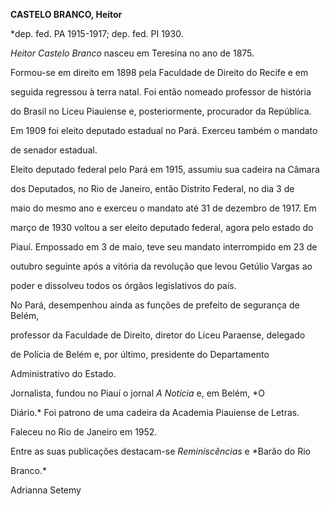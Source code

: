 **CASTELO BRANCO, Heitor**



\*dep. fed. PA 1915-1917; dep. fed. PI 1930.



*Heitor Castelo Branco* nasceu em Teresina no ano de 1875.



Formou-se em direito em 1898 pela Faculdade de Direito do Recife e em

seguida regressou à terra natal. Foi então nomeado professor de história

do Brasil no Liceu Piauiense e, posteriormente, procurador da República.

Em 1909 foi eleito deputado estadual no Pará. Exerceu também o mandato

de senador estadual.



Eleito deputado federal pelo Pará em 1915, assumiu sua cadeira na Câmara

dos Deputados, no Rio de Janeiro, então Distrito Federal, no dia 3 de

maio do mesmo ano e exerceu o mandato até 31 de dezembro de 1917. Em

março de 1930 voltou a ser eleito deputado federal, agora pelo estado do

Piauí. Empossado em 3 de maio, teve seu mandato interrompido em 23 de

outubro seguinte após a vitória da revolução que levou Getúlio Vargas ao

poder e dissolveu todos os órgãos legislativos do país.



No Pará, desempenhou ainda as funções de prefeito de segurança de Belém,

professor da Faculdade de Direito, diretor do Liceu Paraense, delegado

de Polícia de Belém e, por último, presidente do Departamento

Administrativo do Estado.



Jornalista, fundou no Piauí o jornal *A Notícia* e, em Belém, *O

Diário.* Foi patrono de uma cadeira da Academia Piauiense de Letras.



Faleceu no Rio de Janeiro em 1952.



Entre as suas publicações destacam-se *Reminiscências* e *Barão do Rio

Branco.*



Adrianna Setemy



